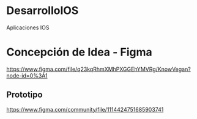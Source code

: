 # DesarrolloIOS
Aplicaciones IOS

# Concepción de Idea - Figma
https://www.figma.com/file/q23kqRhmXMhPXGGEhYMVRg/KnowVegan?node-id=0%3A1

## Prototipo

https://www.figma.com/community/file/1114424751685903741
